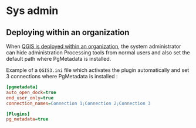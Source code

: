 # Sys admin

## Deploying within an organization

When [QGIS is deployed within an organization](https://docs.qgis.org/testing/en/docs/user_manual/introduction/qgis_configuration.html?highlight=organization#deploying-qgis-within-an-organization),
the system administrator can hide administration Processing tools from normal users and also set the default
path where PgMetadata is installed.

Example of a `QGIS3.ini` file which activates the plugin automatically and set 3 connections where PgMetadata is
installed :

```ini
[pgmetadata]
auto_open_dock=true
end_user_only=true
connection_names=Connection 1;Connection 2;Connection 3

[Plugins]
pg_metadata=true
```

